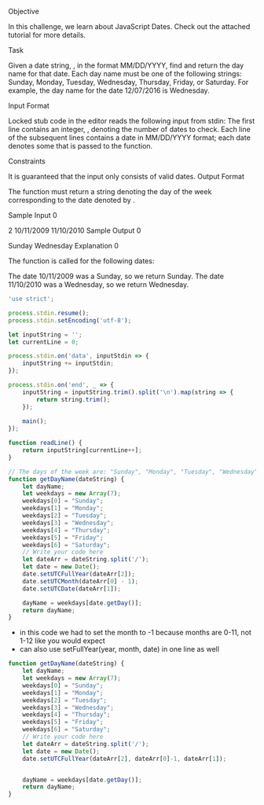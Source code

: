 Objective

In this challenge, we learn about JavaScript Dates. Check out the attached tutorial for more details.

Task

Given a date string, , in the format MM/DD/YYYY, find and return the day name for that date. Each day name must be one of the following strings: Sunday, Monday, Tuesday, Wednesday, Thursday, Friday, or Saturday. For example, the day name for the date 12/07/2016 is Wednesday.

Input Format

Locked stub code in the editor reads the following input from stdin: 
The first line contains an integer, , denoting the number of dates to check. 
Each line  of the  subsequent lines contains a date in MM/DD/YYYY format; each date denotes some  that is passed to the function.

Constraints

It is guaranteed that the input only consists of valid dates.
Output Format

The function must return a string denoting the day of the week corresponding to the date denoted by .

Sample Input 0

2
10/11/2009
11/10/2010
Sample Output 0

Sunday
Wednesday
Explanation 0

The function is called for the following  dates:

The date 10/11/2009 was a Sunday, so we return Sunday.
The date 11/10/2010 was a Wednesday, so we return Wednesday.

```javascript
'use strict';

process.stdin.resume();
process.stdin.setEncoding('utf-8');

let inputString = '';
let currentLine = 0;

process.stdin.on('data', inputStdin => {
    inputString += inputStdin;
});

process.stdin.on('end', _ => {
    inputString = inputString.trim().split('\n').map(string => {
        return string.trim();
    });
    
    main();    
});

function readLine() {
    return inputString[currentLine++];
}

// The days of the week are: "Sunday", "Monday", "Tuesday", "Wednesday", "Thursday", "Friday", "Saturday"
function getDayName(dateString) {
    let dayName;
    let weekdays = new Array(7);
    weekdays[0] = "Sunday";
    weekdays[1] = "Monday";
    weekdays[2] = "Tuesday";
    weekdays[3] = "Wednesday";
    weekdays[4] = "Thursday";
    weekdays[5] = "Friday";
    weekdays[6] = "Saturday";
    // Write your code here
    let dateArr = dateString.split('/');
    let date = new Date();
    date.setUTCFullYear(dateArr[2]);
    date.setUTCMonth(dateArr[0] - 1);
    date.setUTCDate(dateArr[1]);

    dayName = weekdays[date.getDay()];
    return dayName;
}
```
- in this code we had to set the month to -1 because months are 0-11, not 1-12 like you would expect
- can also use setFullYear(year, month, date) in one line as well

```javascript
function getDayName(dateString) {
    let dayName;
    let weekdays = new Array(7);
    weekdays[0] = "Sunday";
    weekdays[1] = "Monday";
    weekdays[2] = "Tuesday";
    weekdays[3] = "Wednesday";
    weekdays[4] = "Thursday";
    weekdays[5] = "Friday";
    weekdays[6] = "Saturday";
    // Write your code here
    let dateArr = dateString.split('/');
    let date = new Date();
    date.setUTCFullYear(dateArr[2], dateArr[0]-1, dateArr[1]);


    dayName = weekdays[date.getDay()];
    return dayName;
}
```